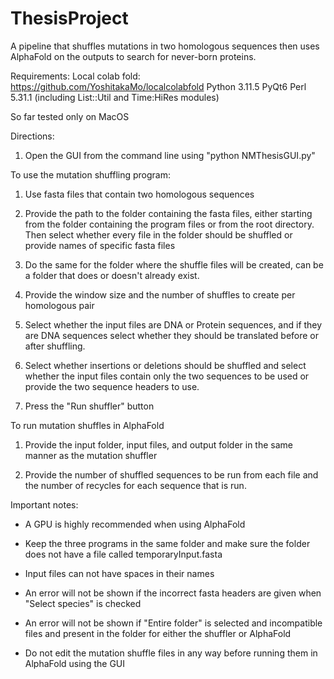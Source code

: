 # ThesisProject
A pipeline that shuffles mutations in two homologous sequences then uses AlphaFold on the outputs to search for never-born proteins.


Requirements:
Local colab fold: https://github.com/YoshitakaMo/localcolabfold
Python 3.11.5
PyQt6 
Perl 5.31.1 (including List::Util and Time:HiRes modules)

So far tested only on MacOS


Directions:

1. Open the GUI from the command line using "python NMThesisGUI.py"



To use the mutation shuffling program:

1. Use fasta files that contain two homologous sequences 

2. Provide the path to the folder containing the fasta files, either starting from the folder containing the program files or from the root directory. Then select whether every file in the folder should be shuffled or provide names of specific fasta files

3. Do the same for the folder where the shuffle files will be created, can be a folder that does or doesn't already exist.

4. Provide the window size and the number of shuffles to create per homologous pair

5. Select whether the input files are DNA or Protein sequences, and if they are DNA sequences select whether they should be translated before or after shuffling.

6. Select whether insertions or deletions should be shuffled and select whether the input files contain only the two sequences to be used or provide the two sequence headers to use.

7. Press the "Run shuffler" button


To run mutation shuffles in AlphaFold

1. Provide the input folder, input files, and output folder in the same manner as the mutation shuffler

2. Provide the number of shuffled sequences to be run from each file and the number of recycles for each sequence that is run.



Important notes:

- A GPU is highly recommended when using AlphaFold

- Keep the three programs in the same folder and make sure the folder does not have a file called temporaryInput.fasta

- Input files can not have spaces in their names

- An error will not be shown if the incorrect fasta headers are given when "Select species" is checked

- An error will not be shown if "Entire folder" is selected and incompatible files and present in the folder for either the shuffler or AlphaFold

- Do not edit the mutation shuffle files in any way before running them in AlphaFold using the GUI


